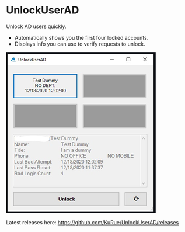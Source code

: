 # UnlockUserAD

Unlock AD users quickly.
* Automatically shows you the first four locked accounts. <br/>
* Displays info you can use to verify requests to unlock. <br/>

![alt text](https://github.com/KuRue/UnlockUserAD/blob/main/Image.jpg?raw=true)

Latest releases here:
https://github.com/KuRue/UnlockUserAD/releases
